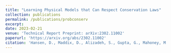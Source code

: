 ```yaml
---
title: "Learning Physical Models that Can Respect Conservation Laws"
collection: publications
permalink: /publications/probconserv
excerpt:
date: 2023-02-21
venue: 'Technical Report Preprint: arXiv:2302.11002'
paperurl: 'https://arxiv.org/abs/2302.11002'
citation: 'Hansen, D., Maddix, D., Alizadeh, S., Gupta, G., Mahoney, M.W. (2023). &quot;Learning Physical Models that Can Respect Conservation Laws.&quot; <i>Technical Report Preprint: arXiv:2302.11002, In submission</i>.'
---
```

